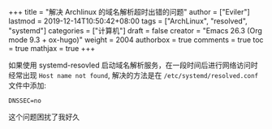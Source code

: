 +++
title = "解决 Archlinux 的域名解析超时出错的问题"
author = ["Eviler"]
lastmod = 2019-12-14T10:50:42+08:00
tags = ["ArchLinux", "resolved", "systemd"]
categories = ["计算机"]
draft = false
creator = "Emacs 26.3 (Org mode 9.3 + ox-hugo)"
weight = 2004
authorbox = true
comments = true
toc = true
mathjax = true
+++

如果使用 systemd-resovled 启动域名解析服务，在一段时间后进行网络访问时经常出现
`Host name not found`, 解决的方法是在 `/etc/systemd/resolved.conf` 文件中添加:

```text
DNSSEC=no
```

这个问题困扰了我好久
